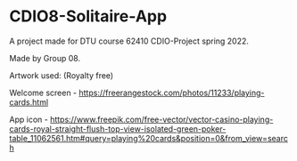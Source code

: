 # CDIO8-Solitaire-App

A project made for DTU course 62410 CDIO-Project spring 2022. 

Made by Group 08. 

Artwork used: (Royalty free) 

Welcome screen - https://freerangestock.com/photos/11233/playing-cards.html

App icon - https://www.freepik.com/free-vector/vector-casino-playing-cards-royal-straight-flush-top-view-isolated-green-poker-table_11062561.htm#query=playing%20cards&position=0&from_view=search

